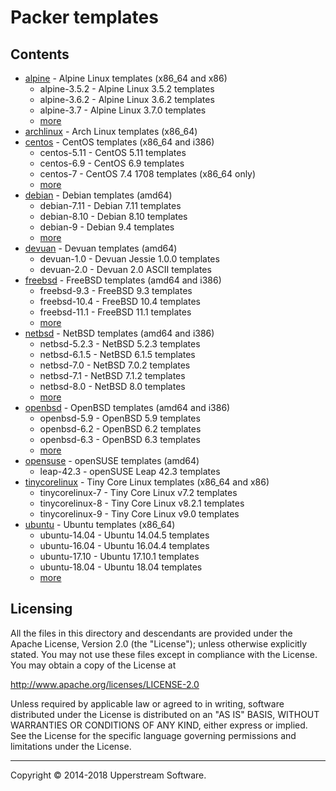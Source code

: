 # Packer templates

## Contents

* [alpine](alpine/README.mdown) - Alpine Linux templates (x86_64 and
  x86)
    * alpine-3.5.2 - Alpine Linux 3.5.2 templates
    * alpine-3.6.2 - Alpine Linux 3.6.2 templates
    * alpine-3.7 - Alpine Linux 3.7.0 templates
    * [more](alpine/README.mdown)
* [archlinux](archlinux/README.mdown) - Arch Linux templates (x86_64)
* [centos](centos/README.mdown) - CentOS templates (x86_64 and i386)
    * centos-5.11 - CentOS 5.11 templates
    * centos-6.9 - CentOS 6.9 templates
    * centos-7 - CentOS 7.4 1708 templates (x86_64 only)
    * [more](centos/README.mdown)
* [debian](debian/README.mdown) - Debian templates (amd64)
    * debian-7.11 - Debian 7.11 templates
    * debian-8.10 - Debian 8.10 templates
    * debian-9 - Debian 9.4 templates
    * [more](debian/README.mdown)
* [devuan](devuan) - Devuan templates (amd64)
    * devuan-1.0 - Devuan Jessie 1.0.0 templates
    * devuan-2.0 - Devuan 2.0 ASCII templates
* [freebsd](freebsd/README.mdown) - FreeBSD templates (amd64 and i386)
    * freebsd-9.3 - FreeBSD 9.3 templates
    * freebsd-10.4 - FreeBSD 10.4 templates
    * freebsd-11.1 - FreeBSD 11.1 templates
    * [more](freebsd/README.mdown)
* [netbsd](netbsd/README.mdown) - NetBSD templates (amd64 and i386)
    * netbsd-5.2.3 - NetBSD 5.2.3 templates
    * netbsd-6.1.5 - NetBSD 6.1.5 templates
    * netbsd-7.0 - NetBSD 7.0.2 templates
    * netbsd-7.1 - NetBSD 7.1.2 templates
    * netbsd-8.0 - NetBSD 8.0 templates
    * [more](netbsd/README.mdown)
* [openbsd](openbsd/README.mdown) - OpenBSD templates (amd64 and i386)
    * openbsd-5.9 - OpenBSD 5.9 templates
    * openbsd-6.2 - OpenBSD 6.2 templates
    * openbsd-6.3 - OpenBSD 6.3 templates
    * [more](openbsd/README.mdown)
* [opensuse](opensuse/README.mdown) - openSUSE templates (amd64)
    * leap-42.3 - openSUSE Leap 42.3 templates
* [tinycorelinux](tinycorelinux/README.mdown) - Tiny Core Linux
  templates (x86_64 and x86)
    * tinycorelinux-7 - Tiny Core Linux v7.2 templates
    * tinycorelinux-8 - Tiny Core Linux v8.2.1 templates
    * tinycorelinux-9 - Tiny Core Linux v9.0 templates
* [ubuntu](ubuntu/README.mdown) - Ubuntu templates (x86_64)
    * ubuntu-14.04 - Ubuntu 14.04.5 templates
    * ubuntu-16.04 - Ubuntu 16.04.4 templates
    * ubuntu-17.10 - Ubuntu 17.10.1 templates
    * ubuntu-18.04 - Ubuntu 18.04 templates
    * [more](ubuntu/README.mdown)


## Licensing

All the files in this directory and descendants are provided under the
Apache License, Version 2.0 (the "License"); unless otherwise
explicitly stated.  You may not use these files except in compliance
with the License.  You may obtain a copy of the License at

   <http://www.apache.org/licenses/LICENSE-2.0>

Unless required by applicable law or agreed to in writing, software
distributed under the License is distributed on an "AS IS" BASIS,
WITHOUT WARRANTIES OR CONDITIONS OF ANY KIND, either express or
implied.  See the License for the specific language governing
permissions and limitations under the License.

- - -

Copyright &copy; 2014-2018 Upperstream Software.

